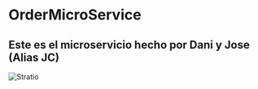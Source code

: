 # OrderMicroService

## Este es el microservicio hecho por Dani y Jose (Alias JC)

![Stratio](https://stratio.com/wp-content/uploads/2017/09/170530_Stratio.png)

